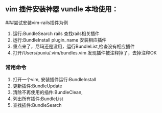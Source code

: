 ## vim 插件安装神器 vundle 本地使用：

###尝试安装vim-rails插件为例

1. 运行:BundleSearch rails 查找rails相关插件
2. 运行:BundleInstall plugin_name 安装相应插件
3. 重点来了，尼玛还是没用，运行BundleList,检查没有相应插件
4. 打开/Users/puxiu/.vim/bundles.vim 发现插件被注释掉了，去掉注释OK

### 常用命令
1. 打开一个vim, 安装插件运行:BundleInstall 
1. 更新插件:BundleUpdate
2. 清除不再使用的插件:BundleClean,
3. 列出所有插件:BundleList
4. 查找插件:BundleSearch


